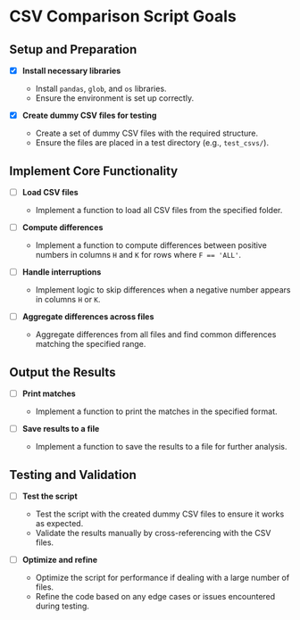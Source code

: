 # CSV Comparison Script Goals

## Setup and Preparation

- [x] **Install necessary libraries**
  - Install `pandas`, `glob`, and `os` libraries.
  - Ensure the environment is set up correctly.

- [x] **Create dummy CSV files for testing**
  - Create a set of dummy CSV files with the required structure.
  - Ensure the files are placed in a test directory (e.g., `test_csvs/`).

## Implement Core Functionality

- [ ] **Load CSV files**
  - Implement a function to load all CSV files from the specified folder.

- [ ] **Compute differences**
  - Implement a function to compute differences between positive numbers in columns `H` and `K` for rows where `F == 'ALL'`.

- [ ] **Handle interruptions**
  - Implement logic to skip differences when a negative number appears in columns `H` or `K`.

- [ ] **Aggregate differences across files**
  - Aggregate differences from all files and find common differences matching the specified range.

## Output the Results

- [ ] **Print matches**
  - Implement a function to print the matches in the specified format.

- [ ] **Save results to a file**
  - Implement a function to save the results to a file for further analysis.

## Testing and Validation

- [ ] **Test the script**
  - Test the script with the created dummy CSV files to ensure it works as expected.
  - Validate the results manually by cross-referencing with the CSV files.

- [ ] **Optimize and refine**
  - Optimize the script for performance if dealing with a large number of files.
  - Refine the code based on any edge cases or issues encountered during testing.
